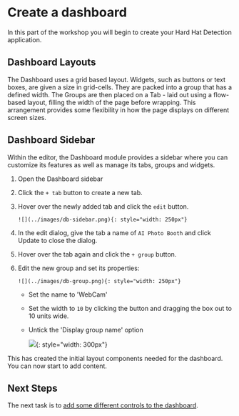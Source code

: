 # Create a dashboard

In this part of the workshop you will begin to create your Hard Hat Detection application.

## Dashboard Layouts

The Dashboard uses a grid based layout. Widgets, such as buttons or text boxes, are
given a size in grid-cells. They are packed into a group that has a defined width.
The Groups are then placed on a Tab - laid out using a flow-based layout, filling
the width of the page before wrapping. This arrangement provides some flexibility
in how the page displays on different screen sizes.

## Dashboard Sidebar

Within the editor, the Dashboard module provides a sidebar where you can customize
its features as well as manage its tabs, groups and widgets.

1. Open the Dashboard sidebar
2. Click the `+ tab` button to create a new tab.
3. Hover over the newly added tab and click the `edit` button.

       ![](../images/db-sidebar.png){: style="width: 250px"}

4. In the edit dialog, give the tab a name of `AI Photo Booth` and click Update
   to close the dialog.
5. Hover over the tab again and click the `+ group` button.
6. Edit the new group and set its properties:

       ![](../images/db-group.png){: style="width: 250px"}

    - Set the name to 'WebCam'
    - Set the width to `10` by clicking the button and dragging the box out to 10
      units wide.
    - Untick the 'Display group name' option

       ![](../images/db-group-edit.png){: style="width: 300px"}

This has created the initial layout components needed for the dashboard. You can
now start to add content.




## Next Steps

The next task is to [add some different controls to the dashboard](adding-controls.md).
